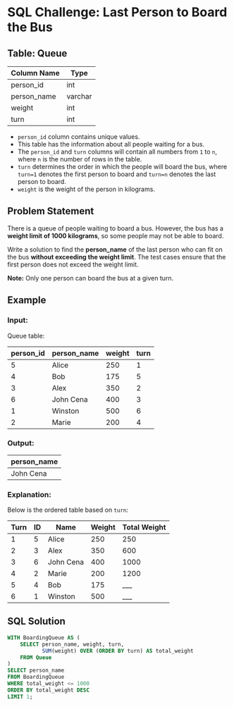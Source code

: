 # SQL Challenge: Last Person to Board the Bus

## Table: Queue

| Column Name | Type    |
|-------------|---------|
| person_id   | int     |
| person_name | varchar |
| weight      | int     |
| turn        | int     |

- `person_id` column contains unique values.
- This table has the information about all people waiting for a bus.
- The `person_id` and `turn` columns will contain all numbers from `1` to `n`, where `n` is the number of rows in the table.
- `turn` determines the order in which the people will board the bus, where `turn=1` denotes the first person to board and `turn=n` denotes the last person to board.
- `weight` is the weight of the person in kilograms.

## Problem Statement

There is a queue of people waiting to board a bus. However, the bus has a **weight limit of 1000 kilograms**, so some people may not be able to board.

Write a solution to find the **person_name** of the last person who can fit on the bus **without exceeding the weight limit**. The test cases ensure that the first person does not exceed the weight limit.

**Note:** Only one person can board the bus at a given turn.

## Example

### **Input**: 

Queue table:

| person_id | person_name | weight | turn |
|-----------|-------------|--------|------|
| 5         | Alice       | 250    | 1    |
| 4         | Bob         | 175    | 5    |
| 3         | Alex        | 350    | 2    |
| 6         | John Cena   | 400    | 3    |
| 1         | Winston     | 500    | 6    |
| 2         | Marie       | 200    | 4    |

### **Output**:

| person_name |
|-------------|
| John Cena   |

### **Explanation**:

Below is the ordered table based on `turn`:

| Turn | ID | Name      | Weight | Total Weight |
|------|----|-----------|--------|--------------|
| 1    | 5  | Alice     | 250    | 250          |
| 2    | 3  | Alex      | 350    | 600          |
| 3    | 6  | John Cena | 400    | 1000         | (Last person to board) |
| 4    | 2  | Marie     | 200    | 1200         | (Cannot board) |
| 5    | 4  | Bob       | 175    | ___          |
| 6    | 1  | Winston   | 500    | ___          |

## SQL Solution

```sql
WITH BoardingQueue AS (
    SELECT person_name, weight, turn,
           SUM(weight) OVER (ORDER BY turn) AS total_weight
    FROM Queue
)
SELECT person_name 
FROM BoardingQueue
WHERE total_weight <= 1000
ORDER BY total_weight DESC
LIMIT 1;
